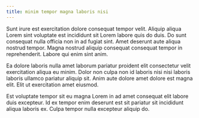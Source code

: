```yaml
---
title: minim tempor magna laboris nisi
---
```


Sunt irure est exercitation dolore consequat tempor velit. Aliquip aliqua Lorem sint voluptate est incididunt sit Lorem labore quis do duis. Do sunt consequat nulla officia non in ad fugiat sint. Amet deserunt aute aliqua nostrud tempor. Magna nostrud aliquip consequat consequat tempor in reprehenderit. Labore qui enim sint anim.

Ea dolore laboris nulla amet laborum pariatur proident elit consectetur velit exercitation aliqua eu minim. Dolor non culpa non id laboris nisi nisi laboris laboris ullamco pariatur aliquip sit. Anim aute dolore amet dolore est magna elit. Elit ut exercitation amet eiusmod.

Est voluptate tempor sit eu magna Lorem in ad amet consequat elit labore duis excepteur. Id ex tempor enim deserunt est sit pariatur sit incididunt aliqua laboris ex. Culpa tempor nulla excepteur aliquip do.
